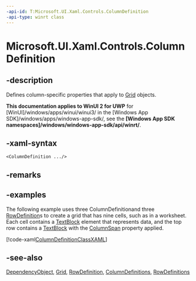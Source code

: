 ```yaml
---
-api-id: T:Microsoft.UI.Xaml.Controls.ColumnDefinition
-api-type: winrt class
---
```


<!-- Class syntax.
public class ColumnDefinition : Windows.UI.Xaml.DependencyObject, Windows.UI.Xaml.Controls.IColumnDefinition
-->

# Microsoft.UI.Xaml.Controls.ColumnDefinition

## -description
Defines column-specific properties that apply to [Grid](grid.md) objects.

**This documentation applies to WinUI 2 for UWP** for [WinUI]/windows/apps/winui/winui3/ in the [Windows App SDK]/windows/apps/windows-app-sdk/, see the **[Windows App SDK namespaces]/windows/windows-app-sdk/api/winrt/**.

## -xaml-syntax
```xaml
<ColumnDefinition .../>
```


## -remarks

## -examples
The following example uses three ColumnDefinitionand three [RowDefinition](rowdefinition.md)s to create a grid that has nine cells, such as in a worksheet. Each cell contains a [TextBlock](textblock.md) element that represents data, and the top row contains a [TextBlock](textblock.md) with the [ColumnSpan](/windows/winui/api/microsoft.ui.xaml.controls.grid#xaml-attached-properties) property applied.



[!code-xaml[ColumnDefinitionClassXAML](../microsoft.ui.xaml.controls/code/ColumnDefinitionClassXAMLSample/csharp/Page.xaml#SnippetColumnDefinitionClassXAML)]
<!--<auto_snippet sample_id="ColumnDefinitionClassCodeSample" snippet_id="ColumnDefinitionClassCode"  xmlns:xsi="http://www.w3.org/2001/XMLSchema-instance"/>-->

## -see-also
[DependencyObject](../microsoft.ui.xaml/dependencyobject.md), [Grid](grid.md), [RowDefinition](rowdefinition.md), [ColumnDefinitions](grid_columndefinitions.md), [RowDefinitions](grid_rowdefinitions.md)
